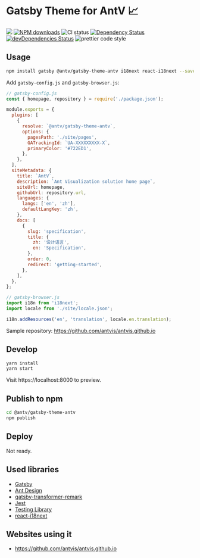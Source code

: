# Gatsby Theme for AntV 📈

[![](https://flat.badgen.net/npm/v/@antv/gatsby-theme-antv?icon=npm)](https://www.npmjs.com/package/@antv/gatsby-theme-antv)
[![NPM downloads](http://img.shields.io/npm/dm/@antv/gatsby-theme-antv.svg?style=flat-square)](http://npmjs.com/@antv/gatsby-theme-antv)
![CI status](https://github.com/antvis/gatsby-theme-antv/workflows/Node%20CI/badge.svg)
[![Dependency Status](https://david-dm.org/antvis/gatsby-theme-antv.svg?style=flat-square)](https://david-dm.org/antvis/gatsby-theme-antv)
[![devDependencies Status](https://david-dm.org/antvis/gatsby-theme-antv/dev-status.svg)](https://david-dm.org/antvis/gatsby-theme-antv?type=dev)
![prettier code style](https://img.shields.io/badge/code_style-prettier-ff69b4.svg?style=flat-square)

## Usage

```bash
npm install gatsby @antv/gatsby-theme-antv i18next react-i18next --save-dev
```

Add `gatsby-config.js` and `gatsby-browser.js`:

```js
// gatsby-config.js
const { homepage, repository } = require('./package.json');

module.exports = {
  plugins: [
    {
      resolve: `@antv/gatsby-theme-antv`,
      options: {
        pagesPath: './site/pages',
        GATrackingId: `UA-XXXXXXXXX-X`,
        primaryColor: '#722ED1',
      },
    },
  ],
  siteMetadata: {
    title: `AntV`,
    description: `Ant Visualization solution home page`,
    siteUrl: homepage,
    githubUrl: repository.url,
    languages: {
      langs: ['en', 'zh'],
      defaultLangKey: 'zh',
    },
    docs: [
      {
        slug: 'specification',
        title: {
          zh: '设计语言',
          en: 'Specification',
        },
        order: 0,
        redirect: 'getting-started',
      },
    ],
  },
};
```

```jsx
// gatsby-browser.js
import i18n from 'i18next';
import locale from './site/locale.json';

i18n.addResources('en', 'translation', locale.en.translation);
```

Sample repository: https://github.com/antvis/antvis.github.io

## Develop

```bash
yarn install
yarn start
```

Visit https://localhost:8000 to preview.

## Publish to npm

```bash
cd @antv/gatsby-theme-antv
npm publish
```

## Deploy

Not ready.

## Used libraries

- [Gatsby](https://www.gatsbyjs.org/docs/)
- [Ant Design](https://github.com/ant-design/ant-design)
- [gatsby-transformer-remark](https://www.gatsbyjs.org/packages/gatsby-transformer-remark/)
- [Jest](https://jestjs.io/)
- [Testing Library](https://testing-library.com/)
- [react-i18next](https://react.i18next.com/)

## Websites using it

- https://github.com/antvis/antvis.github.io
